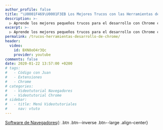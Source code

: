 ```yaml
---
author_profile: false
title: "\U0001F469‍\U0001F3EB Los Mejores Trucos con las Herramientas de Desarrollo de Chrome por Código con Juan"
description: >-
  ▷ Aprende los mejores pequeños trucos para el desarrollo con Chrome con sus elementos para desarrolladores
excerpt: >-
  ▷ Aprende los mejores pequeños trucos para el desarrollo con Chrome con sus elementos para desarrolladores
permalink: /trucos-herramientas-desarrollo-de-chrome/
header:
  video:
    id: BXN8oO4r3Qc
    provider: youtube
comments: false
date: 2020-01-22 13:57:00 +0200
# tags:
#   - Código con Juan
#   - Extensiones
#   - Chrome
# categories:
#   - Videotutorial Navegadores
#   - Videotutorial Chrome
# sidebar:
#   - title: Menú Videotutoriales
#     nav: vtuto
---
```


[<i class="far fa-window-maximize"></i> Software de Navegadores](/cursos-tecnologia/#navegadores){: .btn .btn--inverse .btn--large .align-center}